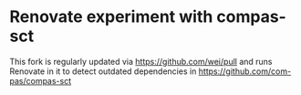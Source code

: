 # Renovate experiment with compas-sct

This fork is regularly updated via https://github.com/wei/pull and runs Renovate in it to detect
outdated dependencies in https://github.com/com-pas/compas-sct
